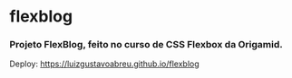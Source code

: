 # flexblog
 ### Projeto FlexBlog, feito no curso de CSS Flexbox da Origamid.
 
 Deploy: https://luizgustavoabreu.github.io/flexblog
